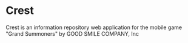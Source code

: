 # Crest
 Crest is an information repository web application for the mobile game "Grand Summoners" by GOOD SMILE COMPANY, Inc
